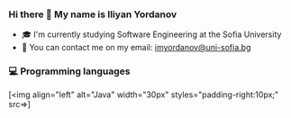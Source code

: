 ### Hi there 👋 My name is Iliyan Yordanov
- 🎓 I'm currently studying Software Engineering at the Sofia University
- 📧 You can contact me on my email: imyordanov@uni-sofia.bg  

### 💻 Programming languages
[<img align="left" alt="Java" width="30px" styles="padding-right:10px;" src=>]


<!-- - 🔭 I’m currently working on 
- 🌱 I’m currently learning ... -->

<!--
**Iliyan31/Iliyan31** is a ✨ _special_ ✨ repository because its `README.md` (this file) appears on your GitHub profile.

Here are some ideas to get you started:

- 🔭 I’m currently working on ...
- 🌱 I’m currently learning ...
- 👯 I’m looking to collaborate on ...
- 🤔 I’m looking for help with ...
- 💬 Ask me about ...
- 📫 How to reach me: ...
- 😄 Pronouns: ...
- ⚡ Fun fact: ...
-->
